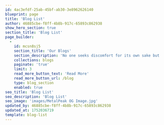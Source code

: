 ```yaml
---
id: 4ac3efdf-25ab-45bf-ab30-3e8962626140
blueprint: page
title: 'Blog List'
author: 46885cbe-f8ff-4b8b-917c-65893c862938
show_hero_section: true
section_title: 'Blog List'
page_builder:
  -
    id: mcsn8sj5
    section_title: 'Our Blogs'
    section_description: 'No one seeks discomfort for its own sake but at times, challenges lead to growth. In certain moments, difficulty becomes the pathway to discovery, innovation, and lasting impact.'
    collections: blogs
    paginate: 'true'
    limit: 3
    read_more_button_text: 'Read More'
    read_more_button_url: /blog
    type: blog_section
    enabled: true
seo_title: 'Blog List'
seo_description: 'Blog List'
seo_image: 'images/MetalPeak OG Image.jpg'
updated_by: 46885cbe-f8ff-4b8b-917c-65893c862938
updated_at: 1752036719
template: blog-list
---
```

